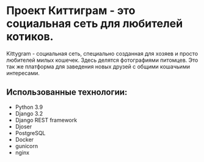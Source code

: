 # Проект Киттиграм - это социальная сеть для любителей котиков.
Kittygram - социальная сеть, специально созданная для хозяев и просто любителей милых кошечек. Здесь делятся фотографиями питомцев. Это так же платформа для заведения новых друзей с общими кошачьими интересами.

## Использованные технологии:
- Python 3.9
- Django 3.2
- Django REST framework
- Djoser
- PostgreSQL
- Docker
- gunicorn
- nginx
